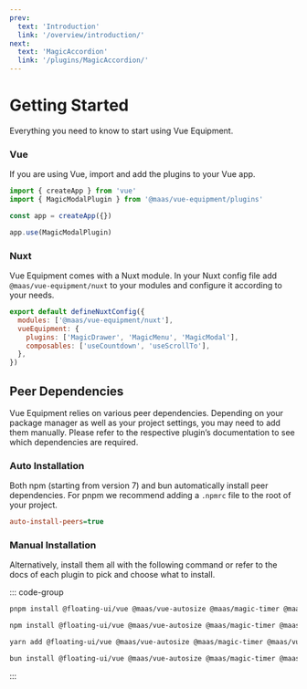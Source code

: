 ```yaml
---
prev:
  text: 'Introduction'
  link: '/overview/introduction/'
next:
  text: 'MagicAccordion'
  link: '/plugins/MagicAccordion/'
---
```


# Getting Started

Everything you need to know to start using Vue Equipment.

<!--@include: @/apps/docs/src/content/snippets/overview.md-->

<!--@include: @/apps/docs/src/content/snippets/installation.md-->

### Vue

If you are using Vue, import and add the plugins to your Vue app.

```js
import { createApp } from 'vue'
import { MagicModalPlugin } from '@maas/vue-equipment/plugins'

const app = createApp({})

app.use(MagicModalPlugin)
```

### Nuxt

Vue Equipment comes with a Nuxt module. In your Nuxt config file add `@maas/vue-equipment/nuxt` to your modules and configure it according to your needs.

```js
export default defineNuxtConfig({
  modules: ['@maas/vue-equipment/nuxt'],
  vueEquipment: {
    plugins: ['MagicDrawer', 'MagicMenu', 'MagicModal'],
    composables: ['useCountdown', 'useScrollTo'],
  },
})
```

## Peer Dependencies

Vue Equipment relies on various peer dependencies. Depending on your package manager as well as your project settings, you may need to add them manually. Please refer to the respective plugin’s documentation to see which dependencies are required.

<ProseTable
:columns="[
  { label: 'Package'},
]"
:rows="[
  {
    items: [
      {
        label: '[@floating-ui/vue](https://www.npmjs.com/package/@floating-ui/vue)'
      }
    ]
  },
  {
    items: [
      {
        label: '[@maas/vue-autosize](https://www.npmjs.com/package/@maas/vue-autosize)'
      }
    ]
  },
  {
    items: [
      {
        label: '[@maas/magic-timer](https://www.npmjs.com/package/@maas/magic-timer)'
      }
    ]
  },
  {
    items: [
      {
        label: '[@maas/vue-primitive](https://www.npmjs.com/package/@maas/vue-primitive)'
      }
    ]
  },
  {
    items: [
      {
        label: '[@nuxt/kit](https://www.npmjs.com/package/@nuxt/kit)'
      }
    ]
  },
  {
    items: [
      {
        label: '[@vueuse/core](https://www.npmjs.com/package/@vueuse/core)'
      }
    ]
  },
  {
    items: [
      {
        label: '[@vueuse/integrations](https://www.npmjs.com/package/@vueuse/integrations)'
      }
    ]
  },
  {
    items: [
      {
        label: '[defu](https://www.npmjs.com/package/defu)'
      }
    ]
  },
  {
    items: [
      {
        label: '[focus-trap](https://www.npmjs.com/package/focus-trap)'
      }
    ]
  },
  {
    items: [
      {
        label: '[hls.js](https://www.npmjs.com/package/hls.js)'
      }
    ]
  },
  {
    items: [
      {
        label: '[luxon](https://www.npmjs.com/package/luxon)'
      }
    ]
  },
  {
    items: [
      {
        label: '[mitt](https://www.npmjs.com/package/mitt)'
      }
    ]
  },
  {
    items: [
      {
        label: '[motion](https://www.npmjs.com/package/motion)'
      }
    ]
  },
  {
    items: [
      {
        label: '[nuxt](https://www.npmjs.com/package/nuxt)'
      }
    ]
  },
  {
    items: [
      {
        label: '[universal-cookie](https://www.npmjs.com/package/universal-cookie)'
      }
    ]
  },
  {
    items: [
      {
        label: '[vue](https://www.npmjs.com/package/vue)'
      }
    ]
  },
  {
    items: [
      {
        label: '[wheel-gestures](https://www.npmjs.com/package/wheel-gestures)'
      }
    ]
  },
]"
/>

### Auto Installation

Both npm (starting from version 7) and bun automatically install peer dependencies. For pnpm we recommend adding a `.npmrc` file to the root of your project.

```ini
auto-install-peers=true
```

### Manual Installation

Alternatively, install them all with the following command or refer to the docs of each plugin to pick and choose what to install.

::: code-group

```sh [pnpm]
pnpm install @floating-ui/vue @maas/vue-autosize @maas/magic-timer @maas/vue-primitive @nuxt/kit @vueuse/core @vueuse/integrations defu focus-trap hls.js luxon mitt motion nuxt universal-cookie vue wheel-gestures
```

```sh [npm]
npm install @floating-ui/vue @maas/vue-autosize @maas/magic-timer @maas/vue-primitive @nuxt/kit @vueuse/core @vueuse/integrations defu focus-trap hls.js luxon mitt motion nuxt universal-cookie vue wheel-gestures
```

```sh [yarn]
yarn add @floating-ui/vue @maas/vue-autosize @maas/magic-timer @maas/vue-primitive @nuxt/kit @vueuse/core @vueuse/integrations defu focus-trap hls.js luxon mitt motion nuxt universal-cookie vue wheel-gestures
```

```sh [bun]
bun install @floating-ui/vue @maas/vue-autosize @maas/magic-timer @maas/vue-primitive @nuxt/kit @vueuse/core @vueuse/integrations defu focus-trap hls.js luxon mitt motion nuxt universal-cookie vue wheel-gestures
```

:::

